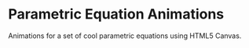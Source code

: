 # Parametric Equation Animations

Animations for a set of cool parametric equations using HTML5 Canvas.